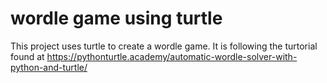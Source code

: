 # wordle game using turtle
This project uses turtle to create a wordle game. It is following the turtorial found at https://pythonturtle.academy/automatic-wordle-solver-with-python-and-turtle/
